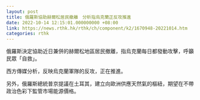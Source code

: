 ```yaml
---
layout: post
title: 俄羅斯協助赫爾松居民撤離　分析指烏克蘭正反攻推進
date: 2022-10-14 12:15:01.000000000 +08:00
link: https://news.rthk.hk/rthk/ch/component/k2/1670948-20221014.htm
categories: rthk
---
```


俄羅斯決定協助近日兼併的赫爾松地區居民撤離，指烏克蘭每日都發動攻擊，呼籲民眾「自救」。

西方傳媒分析，反映烏克蘭軍隊的反攻，正在推進。

另外，俄羅斯總統普京提議在土耳其，建立向歐洲供應天然氣的樞紐，期望在不帶政治色彩下監管市場能源價格。
